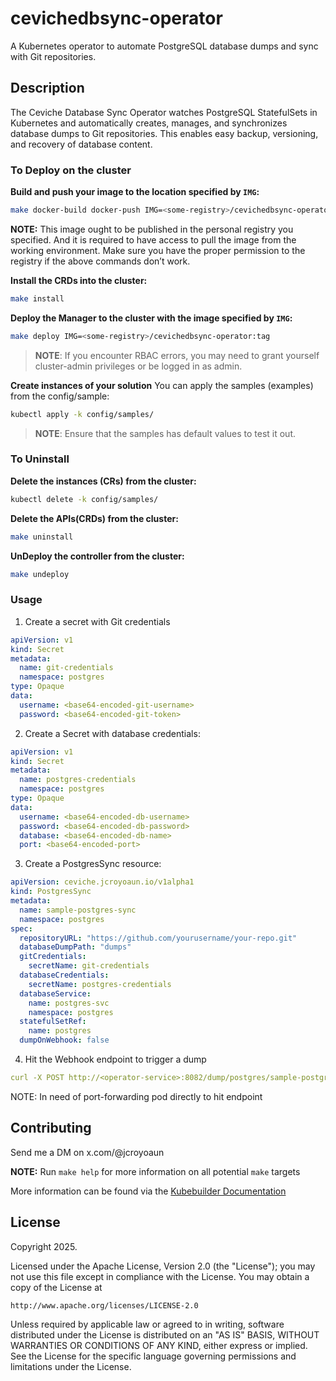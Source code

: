 # cevichedbsync-operator
A Kubernetes operator to automate PostgreSQL database dumps and sync with Git repositories.


## Description
The Ceviche Database Sync Operator watches PostgreSQL StatefulSets in Kubernetes and automatically creates, manages, and synchronizes database dumps to Git repositories. This enables easy backup, versioning, and recovery of database content.


### To Deploy on the cluster
**Build and push your image to the location specified by `IMG`:**

```sh
make docker-build docker-push IMG=<some-registry>/cevichedbsync-operator:tag
```

**NOTE:** This image ought to be published in the personal registry you specified.
And it is required to have access to pull the image from the working environment.
Make sure you have the proper permission to the registry if the above commands don’t work.

**Install the CRDs into the cluster:**

```sh
make install
```

**Deploy the Manager to the cluster with the image specified by `IMG`:**

```sh
make deploy IMG=<some-registry>/cevichedbsync-operator:tag
```

> **NOTE**: If you encounter RBAC errors, you may need to grant yourself cluster-admin
privileges or be logged in as admin.

**Create instances of your solution**
You can apply the samples (examples) from the config/sample:

```sh
kubectl apply -k config/samples/
```

>**NOTE**: Ensure that the samples has default values to test it out.

### To Uninstall
**Delete the instances (CRs) from the cluster:**

```sh
kubectl delete -k config/samples/
```

**Delete the APIs(CRDs) from the cluster:**

```sh
make uninstall
```

**UnDeploy the controller from the cluster:**

```sh
make undeploy
```

### Usage
1. Create a secret with Git credentials
```yaml
apiVersion: v1
kind: Secret
metadata:
  name: git-credentials
  namespace: postgres
type: Opaque
data:
  username: <base64-encoded-git-username>
  password: <base64-encoded-git-token>
```

2. Create a Secret with database credentials:
```yaml
apiVersion: v1
kind: Secret
metadata:
  name: postgres-credentials
  namespace: postgres
type: Opaque
data:
  username: <base64-encoded-db-username>
  password: <base64-encoded-db-password>
  database: <base64-encoded-db-name>
  port: <base64-encoded-port>
```

3. Create a PostgresSync resource:
```yaml
apiVersion: ceviche.jcroyoaun.io/v1alpha1
kind: PostgresSync
metadata:
  name: sample-postgres-sync
  namespace: postgres
spec:
  repositoryURL: "https://github.com/yourusername/your-repo.git"
  databaseDumpPath: "dumps"
  gitCredentials:
    secretName: git-credentials
  databaseCredentials:
    secretName: postgres-credentials
  databaseService:
    name: postgres-svc
    namespace: postgres
  statefulSetRef:
    name: postgres
  dumpOnWebhook: false
```

4. Hit the Webhook endpoint to trigger a dump
```yaml
curl -X POST http://<operator-service>:8082/dump/postgres/sample-postgres-sync

```

NOTE: In need of port-forwarding pod directly to hit endpoint

## Contributing
Send me a DM on x.com/@jcroyoaun

**NOTE:** Run `make help` for more information on all potential `make` targets

More information can be found via the [Kubebuilder Documentation](https://book.kubebuilder.io/introduction.html)

## License

Copyright 2025.

Licensed under the Apache License, Version 2.0 (the "License");
you may not use this file except in compliance with the License.
You may obtain a copy of the License at

    http://www.apache.org/licenses/LICENSE-2.0

Unless required by applicable law or agreed to in writing, software
distributed under the License is distributed on an "AS IS" BASIS,
WITHOUT WARRANTIES OR CONDITIONS OF ANY KIND, either express or implied.
See the License for the specific language governing permissions and
limitations under the License.

